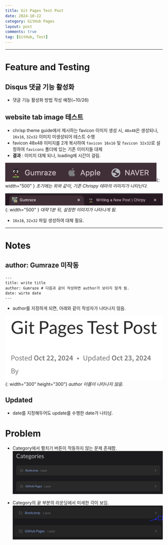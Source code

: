 ```yaml
---
title: Git Pages Test Post
date: 2024-10-22
category: GitHub Pages
layout: post
comments: true
tag: [GitHub, Test]
---
```

---
# **Feature and Testing**
## **Disqus 댓글 기능 활성화**
- 댓글 기능 활성화 방법 작성 예정(~10/26)

## **website tab image 테스트**
- chrisp theme guide에서 제시하는 favicon 이미지 생성 시, `48x48`은 생성되나, `16x16`, `32x32` 이미지 미생성되어 테스트 수행
- favicon 48x48 이미지를 2개 복사하여 `favicon 16x16` 및 `favicon 32x32`로 설정하여 `favicons` 폴더에 있는 기존 이미지들 대체
- **결과** : 이미지 대체 되나, loading에 시간이 걸림.


![Tab image](/assets/attachment/gitpages/gitpages_test_3.png){: width="500" }
_초기에는 위와 같이, 기존 Chrispy 테마의 이미지가 나타난다._

![Tab image](/assets/attachment/gitpages/gitpages_test_2.png){: width="500" }
_대략 1분 뒤, 설정한 이미지가 나타나게 됨._

- `16x16`, `32x32` 파일 생성하여 대체 필요.

---
# **Notes**
## **author: Gumraze 미작동**

```
---
title: write title
author: Gumraze # 다음과 같이 작성하면 author가 보이지 않게 됨.
date: wirte date
---
```
- author를 지정하게 되면, 아래와 같이 작성자가 나타나지 않음.

![Author image](/assets/attachment/gitpages/gitpages_test_4.png){: width="300" height="300"}
_author 이름이 나타나지 않음._

## **Updated**
- date를 지정해두어도 update를 수행한 date가 나타남.

# **Problem**
- Category에서 펼치기 버튼이 작동하지 않는 문제 존재함.
![gitpages_test_5.png](/assets/attachment/gitpages/gitpages_test_5.png)

- Category의 끝 부분의 라운딩에서 미세한 각이 보임.
![gitpages_test_6.png](../../assets/attachment/gitpages/gitpages_test_6.png)


